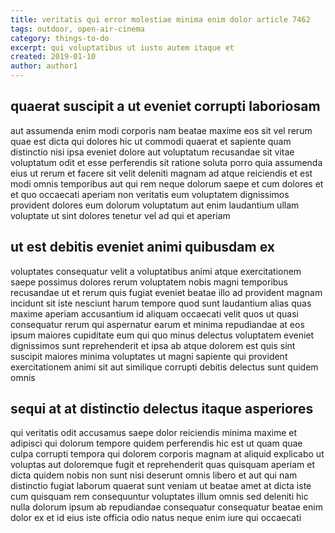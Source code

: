 ```yaml
---
title: veritatis qui error molestiae minima enim dolor article 7462
tags: outdoor, open-air-cinema
category: things-to-do
excerpt: qui voluptatibus ut iusto autem itaque et
created: 2019-01-10
author: author1
---
```


## quaerat suscipit a ut eveniet corrupti laboriosam

aut assumenda enim modi corporis nam beatae maxime eos sit vel rerum quae est dicta qui dolores hic ut commodi quaerat et sapiente quam distinctio nisi ipsa eveniet dolore aut voluptatum recusandae sit vitae voluptatum odit et esse perferendis sit ratione soluta porro quia assumenda eius ut rerum et facere sit velit deleniti magnam ad atque reiciendis et est modi omnis temporibus aut qui rem neque dolorum saepe et cum dolores et et quo occaecati aperiam non veritatis eum voluptatem dignissimos provident dolores eum dolorum voluptatum aut enim laudantium ullam voluptate ut sint dolores tenetur vel ad qui et aperiam

## ut est debitis eveniet animi quibusdam ex

voluptates consequatur velit a voluptatibus animi atque exercitationem saepe possimus dolores rerum voluptatem nobis magni temporibus recusandae ut et rerum quis fugiat eveniet beatae illo ad provident magnam incidunt sit iste nesciunt harum tempore quod sunt laudantium alias quas maxime aperiam accusantium id aliquam occaecati velit quos ut quasi consequatur rerum qui aspernatur earum et minima repudiandae at eos ipsum maiores cupiditate eum qui quo minus delectus voluptatem eveniet dignissimos sunt reprehenderit et ipsa ab atque dolorem est quis sint suscipit maiores minima voluptates ut magni sapiente qui provident exercitationem animi sit aut similique corrupti debitis delectus sunt quidem omnis

## sequi at at distinctio delectus itaque asperiores

qui veritatis odit accusamus saepe dolor reiciendis minima maxime et adipisci qui dolorum tempore quidem perferendis hic est ut quam quae culpa corrupti tempora qui dolorem corporis magnam at aliquid explicabo ut voluptas aut doloremque fugit et reprehenderit quas quisquam aperiam et dicta quidem nobis non sunt nisi deserunt omnis libero et aut qui nam distinctio fugiat laborum quaerat sunt veniam ut beatae amet at dicta iste cum quisquam rem consequuntur voluptates illum omnis sed deleniti hic nulla dolorum ipsum ab repudiandae consequatur consequatur beatae enim dolor ex et id eius iste officia odio natus neque enim iure qui occaecati
